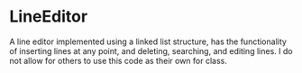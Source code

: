 # LineEditor
A line editor implemented using a linked list structure, 
has the functionality of inserting lines at any point, and deleting, searching, and editing lines.
I do not allow for others to use this code as their own for class.
